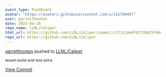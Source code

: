 ```yaml
---
event_type: PushEvent
avatar: "https://avatars.githubusercontent.com/u/15270448?"
user: garretthooten
date: 2023-04-18
repo_name: LLNL/Caliper
html_url: https://github.com/LLNL/Caliper/commit/c271c24e8fd1f7bb25f4de7c50f6fca86b56b4d3
repo_url: https://github.com/LLNL/Caliper
---
```


<a href='https://github.com/garretthooten' target='_blank'>garretthooten</a> pushed to <a href='https://github.com/LLNL/Caliper' target='_blank'>LLNL/Caliper</a>

<small>lassen-build-and-test-extra</small>

<a href='https://github.com/LLNL/Caliper/commit/c271c24e8fd1f7bb25f4de7c50f6fca86b56b4d3' target='_blank'>View Commit</a>